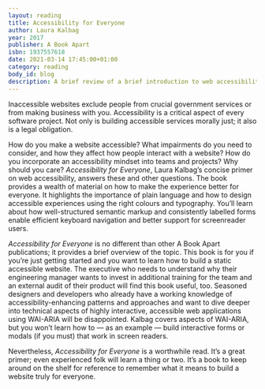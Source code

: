 ```yaml
---
layout: reading
title: Accessibility for Everyone
author: Laura Kalbag
year: 2017
publisher: A Book Apart 
isbn: 1937557618
date: 2021-03-14 17:45:00+01:00
category: reading
body_id: blog
description: A brief review of a brief introduction to web accessibility
---
```


Inaccessible websites exclude people from crucial government services or from making business with you. Accessibility is a critical aspect of every software project. Not only is building accessible services morally just; it also is a legal obligation.

How do you make a website accessible? What impairments do you need to consider, and how they affect how people interact with a website? How do you incorporate an accessibility mindset into teams and projects? Why should you care? _Accessibility for Everyone_, Laura Kalbag’s concise primer on web accessibility, answers these and other questions. The book provides a wealth of material on how to make the experience better for everyone. It highlights the importance of plain language and how to design accessible experiences using the right colours and typography. You’ll learn about how well-structured semantic markup and consistently labelled forms enable efficient keyboard navigation and better support for screenreader users. 

_Accessibility for Everyone_ is no different than other A Book Apart publications; it provides a brief overview of the topic. This book is for you if you’re just getting started and you want to learn how to build a static accessible website. The executive who needs to understand why their engineering manager wants to invest in additional training for the team and an external audit of their product will find this book useful, too. Seasoned designers and developers who already have a working knowledge of accessibility-enhancing patterns and approaches and want to dive deeper into technical aspects of highly interactive, accessible web applications using WAI-ARIA will be disappointed. Kalbag covers aspects of WAI-ARIA, but you won’t learn how to — as an example — build interactive forms or modals (if you must) that work in screen readers. 

Nevertheless, _Accessibility for Everyone_ is a worthwhile read. It’s a great primer; even experienced folk will learn a thing or two. It’s a book to keep around on the shelf for reference to remember what it means to build a website truly for everyone. 
